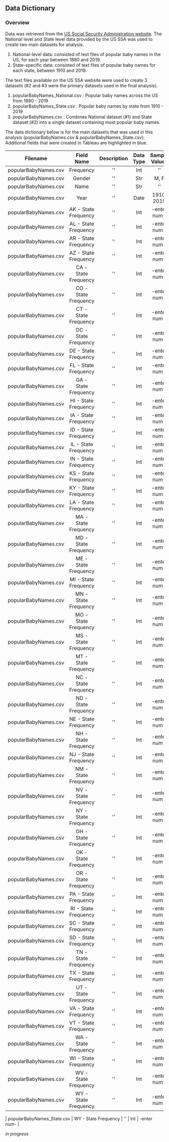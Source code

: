 ## Data Dictionary

### Overview
Data was retrieved from the [US Social Security Administration website](https://www.ssa.gov/oact/babynames/limits.html). The National level and State level data provided by the US SSA was used to create two main datasets for analysis.
1. National-level data: consisted of text files of popular baby names in the US, for each year between 1880 and 2019. 
2. State-specific data: consisted of text files of popular baby names for each state, between 1910 and 2019. 

The text files available on the US SSA website were used to create 3 datasets (#2 and #3 were the primary datasets used in the final analysis).
1. popularBabyNames_National.csv :  Popular baby names across the US from 1880 - 2019
2. popularBabyNames_State.csv : Popular baby names by state from 1910 - 2019
3. popularBabyNames.csv : Combines National dataset (#1) and State dataset (#2) into a single dataset containing most popular baby names. 

The data dictionary below is for the main datasets that was used in this analysis (popularBabyNames.csv & popularBabyNames_State.csv). Additional fields that were created in Tableau are highlighted in blue.


| Filename | Field Name | Description  | Data Type | Sample Values |
| :---:  | :---: | :-: | :-: | :-: |
| popularBabyNames.csv | Frequency | '' | Int | '' |
| popularBabyNames.csv | Gender | '' | Str | M, F |
| popularBabyNames.csv | Name | '' | Str | '' |
| popularBabyNames.csv | Year | '' | Date | 1910, 2019 |
| popularBabyNames.csv | AK - State Frequency | '' | Int | -enter num- |
| popularBabyNames.csv | AL - State Frequency | '' | Int | -enter num- |
| popularBabyNames.csv | AR - State Frequency | '' | Int | -enter num- |
| popularBabyNames.csv | AZ - State Frequency | '' | Int | -enter num- |
| popularBabyNames.csv | CA - State Frequency | '' | Int | -enter num- |
| popularBabyNames.csv | CO - State Frequency | '' | Int | -enter num- |
| popularBabyNames.csv | CT - State Frequency | '' | Int | -enter num- |
| popularBabyNames.csv | DC - State Frequency | '' | Int | -enter num- |
| popularBabyNames.csv | DE - State Frequency | '' | Int | -enter num- |
| popularBabyNames.csv | FL - State Frequency | '' | Int | -enter num- |
| popularBabyNames.csv | GA - State Frequency | '' | Int | -enter num- |
| popularBabyNames.csv | HI - State Frequency | '' | Int | -enter num- |
| popularBabyNames.csv | IA - State Frequency | '' | Int | -enter num- |
| popularBabyNames.csv | ID - State Frequency | '' | Int | -enter num- |
| popularBabyNames.csv | IL - State Frequency | '' | Int | -enter num- |
| popularBabyNames.csv | IN - State Frequency | '' | Int | -enter num- |
| popularBabyNames.csv | KS - State Frequency | '' | Int | -enter num- |
| popularBabyNames.csv | KY - State Frequency | '' | Int | -enter num- |
| popularBabyNames.csv | LA - State Frequency | '' | Int | -enter num- |
| popularBabyNames.csv | MA - State Frequency | '' | Int | -enter num- |
| popularBabyNames.csv | MD - State Frequency | '' | Int | -enter num- |
| popularBabyNames.csv | ME - State Frequency | '' | Int | -enter num- |
| popularBabyNames.csv | MI - State Frequency | '' | Int | -enter num- |
| popularBabyNames.csv | MN - State Frequency | '' | Int | -enter num- |
| popularBabyNames.csv | MO - State Frequency | '' | Int | -enter num- |
| popularBabyNames.csv | MS - State Frequency | '' | Int | -enter num- |
| popularBabyNames.csv | MT - State Frequency | '' | Int | -enter num- |
| popularBabyNames.csv | NC - State Frequency | '' | Int | -enter num- |
| popularBabyNames.csv | ND - State Frequency | '' | Int | -enter num- |
| popularBabyNames.csv | NE - State Frequency | '' | Int | -enter num- |
| popularBabyNames.csv | NH - State Frequency | '' | Int | -enter num- |
| popularBabyNames.csv | NJ - State Frequency | '' | Int | -enter num- |
| popularBabyNames.csv | NM - State Frequency | '' | Int | -enter num- |
| popularBabyNames.csv | NV - State Frequency | '' | Int | -enter num- |
| popularBabyNames.csv | NY - State Frequency | '' | Int | -enter num- |
| popularBabyNames.csv | OH - State Frequency | '' | Int | -enter num- |
| popularBabyNames.csv | OK - State Frequency | '' | Int | -enter num- |
| popularBabyNames.csv | OR - State Frequency | '' | Int | -enter num- |
| popularBabyNames.csv | PA - State Frequency | '' | Int | -enter num- |
| popularBabyNames.csv | RI - State Frequency | '' | Int | -enter num- |
| popularBabyNames.csv | SC - State Frequency | '' | Int | -enter num- |
| popularBabyNames.csv | SD - State Frequency | '' | Int | -enter num- |
| popularBabyNames.csv | TN - State Frequency | '' | Int | -enter num- |
| popularBabyNames.csv | TX - State Frequency | '' | Int | -enter num- |
| popularBabyNames.csv | UT - State Frequency | '' | Int | -enter num- |
| popularBabyNames.csv | VA - State Frequency | '' | Int | -enter num- |
| popularBabyNames.csv | VT - State Frequency | '' | Int | -enter num- |
| popularBabyNames.csv | WA - State Frequency | '' | Int | -enter num- |
| popularBabyNames.csv | WI - State Frequency | '' | Int | -enter num- |
| popularBabyNames.csv | WV - State Frequency | '' | Int | -enter num- |
| popularBabyNames.csv | WY - State Frequency | '' | Int | -enter num- |

| popularBabyNames_State.csv | WY - State Frequency | '' | Int | -enter num- |

																																																

*in progress*
